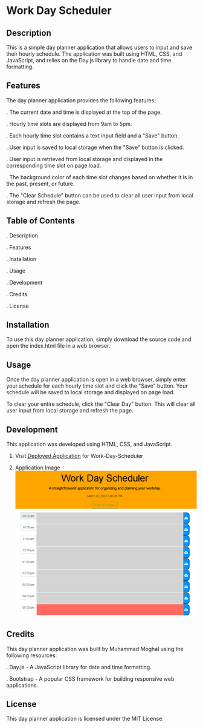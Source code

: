 # Work Day Scheduler

## Description

This is a simple day planner application that allows users to input and save their hourly schedule. The application was built using HTML, CSS, and JavaScript, and relies on the Day.js library to handle date and time formatting.

## Features

The day planner application provides the following features:

. The current date and time is displayed at the top of the page.

. Hourly time slots are displayed from 9am to 5pm.

. Each hourly time slot contains a text input field and a "Save" button.

. User input is saved to local storage when the "Save" button is clicked.

. User input is retrieved from local storage and displayed in the corresponding time slot on page load.

. The background color of each time slot changes based on whether it is in the past, present, or future.

. The "Clear Schedule" button can be used to clear all user input from local storage and refresh the page.

## Table of Contents

. Description

. Features

. Installation

. Usage

. Development

. Credits

. License

## Installation

To use this day planner application, simply download the source code and open the index.html file in a web browser.

## Usage

Once the day planner application is open in a web browser, simply enter your schedule for each hourly time slot and click the "Save" button. Your schedule will be saved to local storage and displayed on page load.

To clear your entire schedule, click the "Clear Day" button. This will clear all user input from local storage and refresh the page.

## Development

This application was developed using HTML, CSS, and JavaScript.

1.  Visit [Deployed Application](https://mmoghal.github.io/work-day-scheduler/) for Work-Day-Scheduler

2.  Application Image ![alt Image of the application](https://github.com/mmoghal/work-day-scheduler/blob/main/assets/images/dayplanner.png)

## Credits

This day planner application was built by Muhammad Moghal using the following resources:

. Day.js - A JavaScript library for date and time formatting.

. Bootstrap - A popular CSS framework for building responsive web applications.

## License

This day planner application is licensed under the MIT License.
